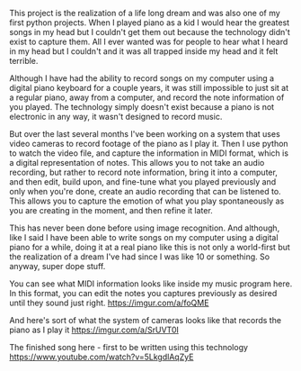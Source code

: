 This project is the realization of a life long dream and was also one of my first python projects. When I played piano as a kid I would hear the greatest songs in my head but I couldn't get them out because the technology didn't exist to capture them. All I ever wanted was for people to hear what I heard in my head but I couldn't and it was all trapped inside my head and it felt terrible.

Although I have had the ability to record songs on my computer using a digital piano keyboard for a couple years, it was still impossible to just sit at a regular piano, away from a computer, and record the note information of you played. The technology simply doesn't exist because a piano is not electronic in any way, it wasn't designed to record music.

But over the last several months I've been working on a system that uses video cameras to record footage of the piano as I play it. Then I use python to watch the video file, and capture the information in MIDI format, which is a digital representation of notes. This allows you to not take an audio recording, but rather to record note information, bring it into a computer, and then edit, build upon, and fine-tune what you played previously and only when you're done, create an audio recording that can be listened to. This allows you to capture the emotion of what you play spontaneously as you are creating in the moment, and then refine it later.

This has never been done before using image recognition. And although, like I said I have been able to write songs on my computer using a digital piano for a while, doing it at a real piano like this is not only a world-first but the realization of a dream I've had since I was like 10 or something. So anyway, super dope stuff. 

You can see what MIDI information looks like inside my music program here. In this format, you can edit the notes you captures previously as desired until they sound just right. https://imgur.com/a/foQME

And here's sort of what the system of cameras looks like that records the piano as I play it https://imgur.com/a/SrUVT0I


The finished song here - first to be written using this technology
https://www.youtube.com/watch?v=5LkgdlAqZyE
